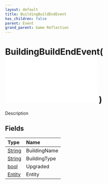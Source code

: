 ```yaml
---
layout: default
title: BuildingBuildEndEvent
has_children: false
parent: Event
grand_parent: Game Reflection
---
```

# BuildingBuildEndEvent( ![ EntityEventBase ](/game-reflection/events/entity_event_base.md) )
Description 

## Fields
| Type | Name |
|:-------------|:--------------|
| [String](/game-reflection/components/string.md) | BuildingName |
| [String](/game-reflection/components/string.md) | BuildingType |
| [bool](/game-reflection/components/bool.md) | Upgraded |
| [Entity](/game-reflection/classes/entity.md) | Entity |
